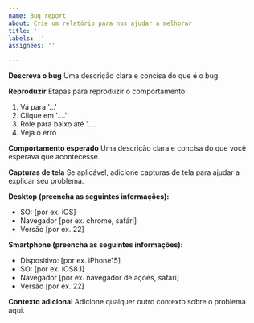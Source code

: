 ```yaml
---
name: Bug report
about: Crie um relatório para nos ajudar a melhorar
title: ''
labels: ''
assignees: ''

---
```


**Descreva o bug**
Uma descrição clara e concisa do que é o bug.

**Reproduzir**
Etapas para reproduzir o comportamento:
1. Vá para '...'
2. Clique em '....'
3. Role para baixo até '....'
4. Veja o erro

**Comportamento esperado**
Uma descrição clara e concisa do que você esperava que acontecesse.

**Capturas de tela**
Se aplicável, adicione capturas de tela para ajudar a explicar seu problema.

**Desktop (preencha as seguintes informações):**

- SO: [por ex. iOS]
- Navegador [por ex. chrome, safári]
- Versão [por ex. 22]

**Smartphone (preencha as seguintes informações):**

- Dispositivo: [por ex. iPhone15]
- SO: [por ex. iOS8.1]
- Navegador [por ex. navegador de ações, safari]
- Versão [por ex. 22]

**Contexto adicional**
Adicione qualquer outro contexto sobre o problema aqui.
